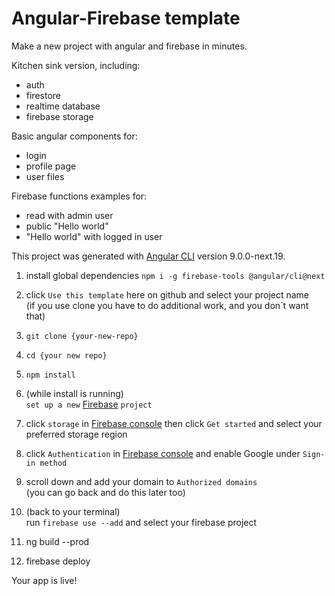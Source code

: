 # Angular-Firebase template

Make a new project with angular and firebase in minutes.

Kitchen sink version, including:  
  * auth
  * firestore
  * realtime database
  * firebase storage

Basic angular components for:
  * login
  * profile page
  * user files

Firebase functions examples for:  
  * read with admin user
  * public "Hello world"
  * "Hello world" with logged in user

This project was generated with [Angular CLI](https://github.com/angular/angular-cli) version 9.0.0-next.19.

1. install global dependencies `npm i -g firebase-tools @angular/cli@next`

2. click `Use this template` here on github and select your project name  
(if you use clone you have to do additional work, and you don´t want that)

4. `git clone {your-new-repo}`

5. `cd {your new repo}`

6. `npm install`

7. (while install is running)  
 `set up a new` [Firebase](https://firebase.com) `project`  

8. click `storage` in [Firebase console](https://firebase.com) then click `Get started` and select your preferred storage region

9. click `Authentication` in [Firebase console](https://firebase.com) and enable Google under `Sign-in method`

10. scroll down and add your domain to `Authorized domains`  
(you can go back and do this later too)

10. (back to your terminal)  
run `firebase use --add` and select your firebase project

11. ng build --prod

12. firebase deploy

Your app is live!
